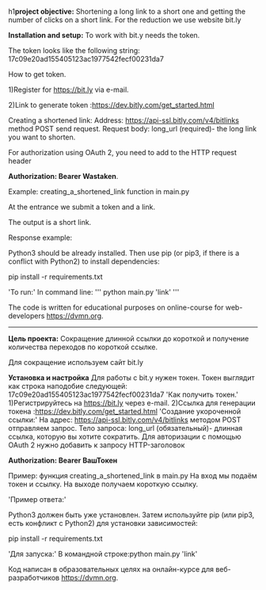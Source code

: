 h1**project objective:**
Shortening a long link to a short one and getting the number of clicks on a short link.
For the reduction we use website bit.ly

**Installation and setup:**
To work with bit.y needs the token.

The token looks like the following string: 17c09e20ad155405123ac1977542fecf00231da7

How to get token.

 1)Register for https://bit.ly via e-mail.
 
 2)Link to generate token :https://dev.bitly.com/get_started.html
 
Creating a shortened link:
 Address: https://api-ssl.bitly.com/v4/bitlinks method POST send request.
 Request body: long_url (required)- the long link you want to shorten.
 
 For authorization using OAuth 2, you need to add to the HTTP request header
 
 **Authorization: Bearer Wastaken**.
 
 Example: 
 creating_a_shortened_link function in main.py
 
 At the entrance we submit a token and a link.
 
 The output is a short link.
 
 Response example:

Python3 should be already installed. 
Then use pip (or pip3, if there is a conflict with Python2) to install dependencies:

pip install -r requirements.txt

'To run:' In command line: ''' python main.py 'link' '''

The code is written for educational purposes on online-course for web-developers https://dvmn.org.

***********************************************

**Цель проекта:**
Сокращение длинной ссылки до короткой и получение количества переходов по короткой ссылке.

Для сокращение используем сайт bit.ly

**Установка и настройка**
Для работы с bit.y нужен токен.
Токен выглядит как строка наподобие следующей: 17c09e20ad155405123ac1977542fecf00231da7
'Как получить токен.'
  1)Регистрируйтесь на https://bit.ly через e-mail.
  2)Ссылка для генерации токена :https://dev.bitly.com/get_started.html
'Создание укороченной ссылки:'
  На адрес: https://api-ssl.bitly.com/v4/bitlinks методом POST отправляем запрос.
  Тело запроса: long_url (обязательный)- длинная ссылка, которую вы хотите сократить.
  Для авторизации с помощью OAuth 2 нужно добавить к запросу HTTP-заголовок 
  
  **Authorization: Bearer ВашТокен**
  
  Пример: функция creating_a_shortened_link в main.py
    На вход мы подаём токен и ссылку.
    На выходе получаем короткую ссылку.
  
  'Пример ответа:'
    
  

Python3 должен быть уже установлен. Затем используйте pip (или pip3, есть конфликт с Python2) для установки зависимостей:

  pip install -r requirements.txt
  
'Для запуска:'
  В командной строке:python main.py 'link'

Код написан в образовательных целях на онлайн-курсе для веб-разработчиков https://dvmn.org.
